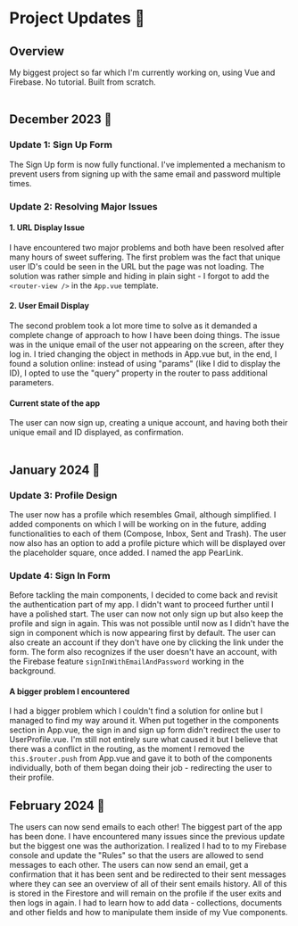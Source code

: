 # Project Updates 🚀

## Overview
My biggest project so far which I'm currently working on, using Vue and Firebase. No tutorial. Built from scratch.    
<br> 

## December 2023 📅

### Update 1: Sign Up Form
The Sign Up form is now fully functional. I've implemented a mechanism to prevent users from signing up with the same email and password multiple times.

### Update 2: Resolving Major Issues
#### 1. URL Display Issue
I have encountered two major problems and both have been resolved after many hours of sweet suffering.
The first problem was the fact that unique user ID's could be seen in the URL but the page was not loading. The solution was rather simple and hiding in plain sight - I forgot to add the `<router-view />` in the `App.vue` template.

#### 2. User Email Display
The second problem took a lot more time to solve as it demanded a complete change of approach to how I have been doing things. The issue was in the unique email of the user not appearing on the screen, after they log in. I tried changing the object in methods in App.vue but, in the end, I found a solution online: instead of using "params" (like I did to display the ID), I opted to use the "query" property in the router to pass additional parameters.

#### Current state of the app
The user can now sign up, creating a unique account, and having both their unique email and ID displayed, as confirmation.  
<br> 

## January 2024 📅

### Update 3: Profile Design
The user now has a profile which resembles Gmail, although simplified. I added components on which I will be working on in the future, adding functionalities to each of them (Compose, Inbox, Sent and Trash). The user now also has an option to add a profile picture which will be displayed over the placeholder square, once added. I named the app PearLink.

### Update 4: Sign In Form
Before tackling the main components, I decided to come back and revisit the authentication part of my app. I didn't want to proceed further until I have a polished start. The user can now not only sign up but also keep the profile and sign in again. This was not possible until now as I didn't have the sign in component which is now appearing first by default. The user can also create an account if they don't have one by clicking the link under the form. The form also recognizes if the user doesn't have an account, with the Firebase feature `signInWithEmailAndPassword` working in the background.

#### A bigger problem I encountered
I had a bigger problem which I couldn't find a solution for online but I managed to find my way around it. When put together in the components section in App.vue, the sign in and sign up form didn't redirect the user to UserProfile.vue. I'm still not entirely sure what caused it but I believe that there was a conflict in the routing, as the moment I removed the `this.$router.push` from App.vue and gave it to both of the components individually, both of them began doing their job - redirecting the user to their profile.  

## February 2024 📅  

The users can now send emails to each other! The biggest part of the app has been done. I have encountered many issues since the previous update but the biggest one was the authorization. I realized I had to to my Firebase console and update the "Rules" so that the users are allowed to send messages to each other. The users can now send an email, get a confirmation that it has been sent and be redirected to their sent messages where they can see an overview of all of their sent emails history. All of this is stored in the Firestore and will remain on the profile if the user exits and then logs in again. I had to learn how to add data - collections, documents and other fields and how to manipulate them inside of my Vue components.
